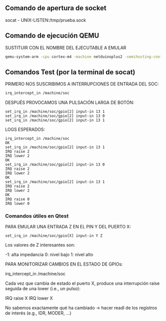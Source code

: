 ## Comando de apertura de socket 

socat - UNIX-LISTEN:/tmp/prueba.sock 

## Comando de ejecución QEMU 

SUSTITUIR <BINARY> CON EL NOMBRE DEL EJECUTABLE A EMULAR 

```bash
qemu-system-arm -cpu cortex-m4 -machine netduinoplus2 -semihosting-config enable=on,target=native -monitor stdio -qtest unix:/tmp/prueba.sock -kernel <BINARY> 
```

## Comandos Test (por la terminal de socat) 

PRIMERO NOS SUSCRIBIMOS A INTERRUPCIONES DE ENTRADA DEL SOC:  

```bash
irq_intercept_in /machine/soc 
```

DESPUÉS PROVOCAMOS UNA PULSACIÓN LARGA DE BOTÓN: 

```
set_irq_in /machine/soc/gpio[2] input-in 13 1 
set_irq_in /machine/soc/gpio[2] input-in 13 0 
set_irq_in /machine/soc/gpio[2] input-in 13 1 
```

LOGS ESPERADOS: 

```
irq_intercept_in /machine/soc 
OK 
set_irq_in /machine/soc/gpio[2] input-in 13 1 
IRQ raise 2 
IRQ lower 2 
OK 
set_irq_in /machine/soc/gpio[2] input-in 13 0 
IRQ raise 2 
IRQ lower 2 
OK 
set_irq_in /machine/soc/gpio[2] input-in 13 1 
IRQ raise 2 
IRQ lower 2 
OK 
IRQ raise 0 
IRQ lower 0 
```

### Comandos útiles en Qtest 
 
PARA EMULAR UNA ENTRADA Z EN EL PIN Y DEL PUERTO X: 

```
set_irq_in /machine/soc/gpio[X] input-in Y Z 
```

Los valores de Z interesantes son: 

-1: alta impedancia 
0: nivel bajo 
1: nivel alto 

PARA MONITORIZAR CAMBIOS EN EL ESTADO DE GPIOs: 

irq_intercept_in /machine/soc 

Cada vez que cambia de estado el puerto X, produce una interrupción raise seguida de una lower (i.e., un pulso): 

IRQ raise X 
IRQ lower X 

No sabemos exactamente qué ha cambiado → hacer readl de los registros de interés (e.g., IDR, MODER, …)